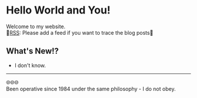 <script>
    import YourLineChart from '$lib/components/charts/YourLineChart.svelte'
</script>

# Hello World and You!
Welcome to my website.  
🌈[RSS](https://example.com/api/rss.xml): Please add a feed if you want to trace the blog posts🌈

<YourLineChart />

## What's New!?
- I don't know.
---
🌐🌐🌐  
Been operative since 1984 under the same philosophy - I do not obey.